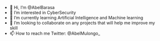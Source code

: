- 👋 Hi, I’m @AbelBarasa
- 👀 I’m interested in CyberSecurity 
- 🌱 I’m currently learning Artificial Intelligence and Machine learning
- 💞️ I’m looking to collaborate on any projects that will help me improve my skill
- 📫 How to reach me Twitter: @AbelMulongo_

<!---
AbelBarasa/AbelBarasa is a ✨ special ✨ repository because its `README.md` (this file) appears on your GitHub profile.
You can click the Preview link to take a look at your changes.
--->

